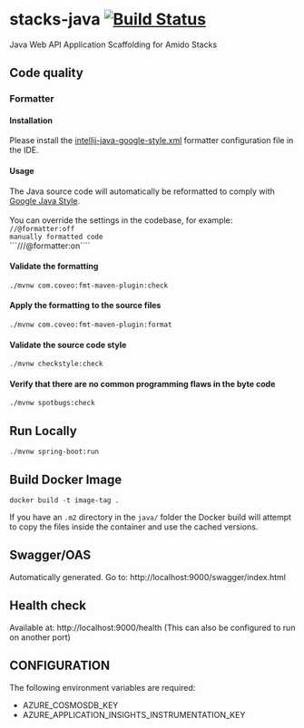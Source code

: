 # stacks-java [![Build Status](https://dev.azure.com/amido-dev/Amido-Stacks/_apis/build/status/amido-stacks-java-springboot-aks?branchName=master)](https://dev.azure.com/amido-dev/Amido-Stacks/_build/latest?definitionId=101&branchName=master)
Java Web API Application Scaffolding for Amido Stacks

## Code quality

### Formatter

#### Installation
Please install the [intellij-java-google-style.xml](../tools/formatter/intellij-java-google-style.xml) formatter configuration file in the IDE.

#### Usage
The Java source code will automatically be reformatted to comply with [Google Java Style](https://google.github.io/styleguide/javaguide.html). <br /><br />
You can override the settings in the codebase, for example:<br />
```//@formatter:off```<br />
```manually formatted code```<br />
```///@formatter:on````<br />

#### Validate the formatting
`./mvnw com.coveo:fmt-maven-plugin:check`

#### Apply the formatting to the source files
`./mvnw com.coveo:fmt-maven-plugin:format`

#### Validate the source code style
`./mvnw checkstyle:check `

#### Verify that there are no common programming flaws in the byte code
`./mvnw spotbugs:check `
 
## Run Locally

`./mvnw spring-boot:run`

## Build Docker Image

`docker build -t image-tag .`

If you have an `.m2` directory in the `java/` folder the Docker build will
attempt to copy the files inside the container and use the cached versions.

## Swagger/OAS

Automatically generated. Go to: http://localhost:9000/swagger/index.html

## Health check

Available at: http://localhost:9000/health
(This can also be configured to run on another port)

## CONFIGURATION

The following environment variables are required:

- AZURE_COSMOSDB_KEY
- AZURE_APPLICATION_INSIGHTS_INSTRUMENTATION_KEY
